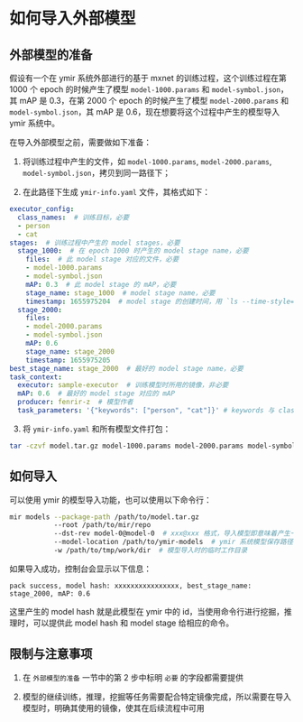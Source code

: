 # 如何导入外部模型

## 外部模型的准备

假设有一个在 ymir 系统外部进行的基于 mxnet 的训练过程，这个训练过程在第 1000 个 epoch 的时候产生了模型 `model-1000.params` 和 `model-symbol.json`，其 mAP 是 0.3，在第 2000 个 epoch 的时候产生了模型 `model-2000.params` 和 `model-symbol.json`，其 mAP 是 0.6，现在想要将这个过程中产生的模型导入 ymir 系统中。

在导入外部模型之前，需要做如下准备：

1. 将训练过程中产生的文件，如 `model-1000.params`, `model-2000.params`, `model-symbol.json`，拷贝到同一路径下；

2. 在此路径下生成 `ymir-info.yaml` 文件，其格式如下：

``` yaml
executor_config:
  class_names:  # 训练目标，必要
  - person
  - cat
stages:  # 训练过程中产生的 model stages，必要
  stage_1000:  # 在 epoch 1000 时产生的 model stage name，必要
    files:  # 此 model stage 对应的文件，必要
    - model-1000.params
    - model-symbol.json
    mAP: 0.3  # 此 model stage 的 mAP，必要
    stage_name: stage_1000  # model stage name，必要
    timestamp: 1655975204  # model stage 的创建时间，用 `ls --time-style=+%s -l` 取得文件创建时间，必要
  stage_2000:
    files:
    - model-2000.params
    - model-symbol.json
    mAP: 0.6
    stage_name: stage_2000
    timestamp: 1655975205
best_stage_name: stage_2000  # 最好的 model stage name，必要
task_context:
  executor: sample-executor  # 训练模型时所用的镜像，非必要
  mAP: 0.6  # 最好的 model stage 对应的 mAP
  producer: fenrir-z  # 模型作者
  task_parameters: '{"keywords": ["person", "cat"]}' # keywords 与 class_names 一致, 注意引号
```

3. 将 `ymir-info.yaml` 和所有模型文件打包：

``` bash
tar -czvf model.tar.gz model-1000.params model-2000.params model-symbol.json ymir-info.yaml
```

## 如何导入

可以使用 ymir 的模型导入功能，也可以使用以下命令行：

``` bash
mir models --package-path /path/to/model.tar.gz
           --root /path/to/mir/repo
           --dst-rev model-0@model-0  # xxx@xxx 格式，导入模型即意味着产生一个新的模型分支
           --model-location /path/to/ymir-models  # ymir 系统模型保存路径
           -w /path/to/tmp/work/dir  # 模型导入时的临时工作目录
```

如果导入成功，控制台会显示以下信息：

``` plain
pack success, model hash: xxxxxxxxxxxxxxxx, best_stage_name: stage_2000, mAP: 0.6
```

这里产生的 model hash 就是此模型在 ymir 中的 id，当使用命令行进行挖掘，推理时，可以提供此 model hash 和 model stage 给相应的命令。

## 限制与注意事项

1. 在 `外部模型的准备` 一节中的第 2 步中标明 `必要` 的字段都需要提供

2. 模型的继续训练，推理，挖掘等任务需要配合特定镜像完成，所以需要在导入模型时，明确其使用的镜像，使其在后续流程中可用
